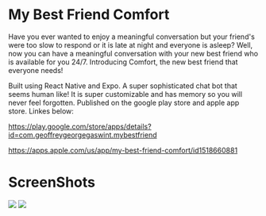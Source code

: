 # My Best Friend Comfort

Have you ever wanted to enjoy a meaningful conversation but your friend's were too slow to respond or it is late at night and everyone is asleep? Well, now you can have a meaningful conversation with your new best friend who is available for you 24/7. Introducing Comfort, the new best friend that everyone needs!

Built using React Native and Expo. A super sophisticated chat bot that seems human like! It is super customizable and has memory so you will never feel forgotten. Published on the google play store and apple app store. Linkes below:

https://play.google.com/store/apps/details?id=com.geoffreygeorgegaswint.mybestfriend

https://apps.apple.com/us/app/my-best-friend-comfort/id1518660881

# ScreenShots

<img src="https://play-lh.googleusercontent.com/AREz9n8h3Ia1CsHnJsOsDWpqxhWeMtBD2raBbK8k2xNG-ePPdS9p24KbuGhcsrzRIs4=w720-h310"/>

<img src="https://play-lh.googleusercontent.com/9e-evfaPl9j0Bqx_uMwbC8_izjT1QCYs35IhI2bjzQFzJdOMues7r2cOwGXkX4gcXA=w720-h310"/>
